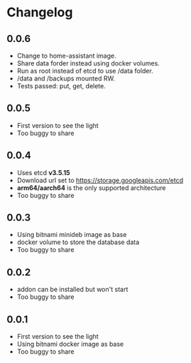 # Changelog

## 0.0.6

- Change to home-assistant image.
- Share data forder instead using docker volumes.
- Run as root instead of etcd to use /data folder.
- /data and /backups mounted RW.
- Tests passed: put, get, delete.

## 0.0.5

- First version to see the light
- Too buggy to share

## 0.0.4

- Uses etcd **v3.5.15**
- Download url set to https://storage.googleapis.com/etcd
- **arm64/aarch64** is the only supported architecture
- Too buggy to share

## 0.0.3

- Using bitnami minideb image as base
- docker volume to store the database data
- Too buggy to share

## 0.0.2 

- addon can be installed but won't start
- Too buggy to share

## 0.0.1

- First version to see the light
- Using bitnami docker image as base
- Too buggy to share
